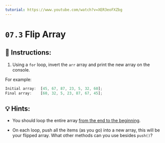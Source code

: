 ```yaml
---
tutorial: https://www.youtube.com/watch?v=XER3eoFXZbg
---
```


# `07.3` Flip Array

## 📝 Instructions: 
 
1. Using a `for` loop, invert the `arr` array and print the new array on the console. 

For example:

```js
Initial array:  [45, 67, 87, 23, 5, 32, 60];
Final array:    [60, 32, 5, 23, 87, 67, 45];
```

## 💡 Hints:

+ You should loop the entire array [from the end to the beginning](https://stackoverflow.com/questions/1340589/are-loops-really-faster-in-reverse).

+ On each loop, push all the items (as you go) into a new array, this will be your flipped array. What other methods can you use besides `push()`?
